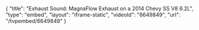 {
    "title": "Exhaust Sound: MagnaFlow Exhaust on a 2014 Chevy SS V8 6.2L",
    "type": "embed",
    "layout": "iframe-static",
    "videoId": "6649849",
    "url": "\/tvpembed\/6649849"
}